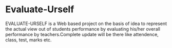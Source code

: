 # Evaluate-Urself
EVALUATE-URSELF is a Web based project on the basis of idea to represent the actual view out of students performance by evaluating his/her overall performance by teachers.Complete update will be there like attendence, class, test, marks etc.
